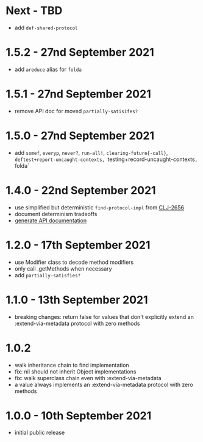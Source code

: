 # Next - TBD
- add `def-shared-protocol`

# 1.5.2 - 27nd September 2021
- add `areduce` alias for `folda`

# 1.5.1 - 27nd September 2021
- remove API doc for moved `partially-satisifes?`

# 1.5.0 - 27nd September 2021
- add `somef`, `everyp`, `never?`, `run-all!`, `clearing-future{-call}`, `deftest+report-uncaught-contexts, `testing+record-uncaught-contexts`, `folda`

# 1.4.0 - 22nd September 2021
- use simplified but deterministic `find-protocol-impl` from [CLJ-2656](https://clojure.atlassian.net/browse/CLJ-2656)
- document determinism tradeoffs
- [generate API documentation](https://frenchy64.github.io/fully-satisfies/latest)

# 1.2.0 - 17th September 2021
- use Modifier class to decode method modifiers
- only call .getMethods when necessary
- add `partially-satisfies?`

# 1.1.0 - 13th September 2021
- breaking changes: return false for values that don't explicitly extend an :extend-via-metadata protocol with zero methods

# 1.0.2
- walk inheritance chain to find implementation
- fix: nil should not inherit Object implementations
- fix: walk superclass chain even with :extend-via-metadata
- a value always implements an :extend-via-metadata protocol with zero methods

# 1.0.0 - 10th September 2021
- initial public release
